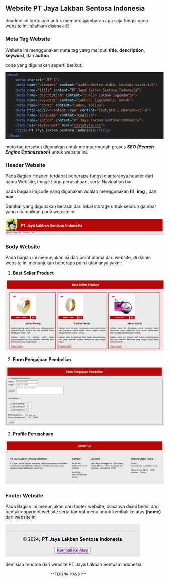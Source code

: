 ## Website PT Jaya Lakban Sentosa Indonesia

Readme ini bertujuan untuk memberi gambaran apa saja fungsi pada website ini, silahkan disimak 😊

### Meta Tag Website

Website ini menggunakan meta tag yang meliputi **title**, **description**, **keyword**, dan **author**

code yang digunakan seperti berikut:

![Meta Tag](asset/CodeMetaTag.PNG)

meta tag tersebut digunakan untuk mempermudah proses ***SEO (Search Engine Optimization)*** untuk website ini.

### Header Website

Pada Bagian Header, terdapat beberapa fungsi diantaranya header dari nama Website, Image Logo perusahaan, serta Navigation bar.

pada bagian ini,code yang digunakan adalah menggunakan **h1**, **img** , dan **nav**.

Gambar yang digunakan berasal dari lokal storage untuk seluruh gambar yang ditampilkan pada website ini.

![header](asset/HeaderWebsite.PNG)

### Body Website

Pada bagian ini menunjukan isi dari point utama dari website, di dalam website ini menunjukan beberapa point utamanya yakni:

1. **Best Seller Product**

![bestseller](asset/Bestseller.PNG)

2. **Form Pengajuan Pembelian**

![form](asset/Formpembelian.PNG)

3. **Profile Perusahaan**

![profile](asset/profile.PNG)

### Footer Website

Pada Bagian ini menunjukan dari footer website, biasanya disini berisi dari bentuk copyright website serta tombol menu untuk kembali ke atas **(home)** dari website ini

![footer](asset/footer.PNG)

demikian readme dari website PT Jaya Lakban Sentosa Indonesia

                        **TERIMA KASIH**



